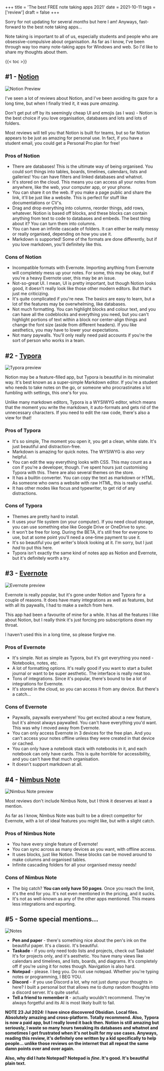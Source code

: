 +++
title = 'The best FREE note taking apps 2021'
date = 2021-10-11
tags = ['review']
draft = false
+++

<!-- meta:
- title: The best FREE note taking apps 2021
- template: archive
- date: 11. October 2021
- tags: features, public, notes, reviews
- img-header: https://i.imgur.com/kngt297.jpg
- img-alt: Photo by Joanna Kosinska on Unsplash
-->

Sorry for not updating for several *months* but here I am! Anyways, fast-forward to the best note taking apps...

Note taking is important to all of us, especially students and people who are obsessive-compulsive about organisation. As far as I know, I've been through way too many note-taking apps for Windows and web. So I'd like to share my thoughts about them.

{{< toc >}}

## #1 - [Notion](https://www.notion.so)

![Notion Preview](https://i.imgur.com/ik7GjxH.png)

I've seen a lot of reviews about Notion, and I've been avoiding its gaze for a long time, but when I finally tried it, it was pure *amazing*.

Don't get put off by its seemingly cheap UI and emojis (as I was) - Notion is the best choice if you love organisation, databases and lots and lots of folders.

Most reviews will tell you that Notion is built for teams, but so far Notion appears to be just as amazing for personal use. In fact, if you have a student email, you could get a Personal Pro plan for free!

### Pros of Notion

- There are databases! This is the ultimate way of being organised. You could sort things into tables, boards, timelines, calendars, lists and galleries! You can have filters and linked databases and whatnot.
- It's stored on the cloud. This means you can access all your notes from anywhere, like the web, your computer app, or your phone.
- You can share it on the web. If you make a page public and share the link, it'll be just like a website. This is perfect for stuff like documentations or CV's.
- Drag and drop everything into columns, reorder things, add rows, whatever. Notion is based off blocks, and these blocks can contain anything from text to code to databases and embeds. The best thing about it? You can turn them into columns.
- You can have an infinite cascade of folders. It can either be really messy or really organised, depending on how you use it.
- Markdown is supported! Some of the formats are done differently, but if you love markdown, you'll definitely like this.

### Cons of Notion

- Incompatible formats with Evernote. Importing anything from Evernote will completely mess up your notes. For some, this may be okay, but if you're a heavy Evernote user, this may be an issue.
- Not-so-great UI. I mean, UI is pretty important, but though Notion looks good, it doesn't really look like those other modern editors. But that's just me criticizing.
- It's quite complicated if you're new. The basics are easy to learn, but a lot of the features may be overwhelming, like databases.
- Not much formatting. You can highlight blocks and colour text, and you can have all the codeblocks and everything you need, but you can't highlight portions of text within a block nor center-align things and change the font size (aside from different headers). If you like aesthetics, you may have to lower your expectations.
- Not many paywalls. You'll only really need paid accounts if you're the sort of person who works in a team.

## #2 - [Typora](https://typora.io)

![Typora preview](https://i.imgur.com/lK4qndH.png)

Notion may be a feature-filled app, but Typora is beautiful in its minimalist way. It's best known as a super-simple Markdown editor. If you're a student who needs to take notes on the go, or someone who procrastinates a lot fumbling with settings, this one's for you.

Unlike many markdown editors, Typora is a WYSIWYG editor, which means that the moment you write the markdown, it auto-formats and gets rid of the unnecessary characters. If you need to edit the raw code, there's also a view for that!

### Pros of Typora

- It's so simple, The moment you open it, you get a clean, white slate. It's just beautiful and distraction-free.
- Markdown is amazing for quick notes. The WYSIWYG is also *very* helpful.
- You can edit the way everything looks with CSS. This may count as a con if you're a developer, though. I've spent hours just customising Typora with this. There are also several themes on the store.
- It has a builtin converter. You can copy the text as markdown or HTML. As someone who owns a website with raw HTML, this is really useful.
- It has other modes like focus and typewriter, to get rid of any distractions.

### Cons of Typora

- Themes are pretty hard to install.
- It uses *your* file system (on your computer). If you need cloud storage, you can use something else like Google Drive or OneDrive to sync.
- It won't be free for long. During the BETA, it's still free for everyone to use, but at some point you'll need a one-time payment to use it.
- It's so beautiful you get writer's block looking at it. I'm sorry, but I just *had* to put this here.
- Typora isn't exactly the same kind of notes app as Notion and Evernote, but it's definitely worth a try.

## #3 - [Evernote](https://evernote.com)

![Evernote preview](https://i.imgur.com/CZfAQP5.png)

Evernote is really popular, but it's gone under Notion and Typora for a couple of reasons. It does have many integrations as well as features, but with all its paywalls, I had to make a switch from here.

This app had been a favourite of mine for a while. It has all the features I like about Notion, but I really think it's just forcing pro subscriptions down my throat.

I haven't used this in a long time, so please forgive me.

### Pros of Evernote

- It's simple. Not as simple as Typora, but it's got everything you need - Notebooks, notes, etc.
- A lot of formatting options. It's really good if you want to start a bullet journal or want to be super aesthetic. The interface is really neat too.
- Tons of integrations. Since it's popular, there's bound to be a lot of integrations for Evernote.
- It's stored in the cloud, so you can access it from any device. But there's a catch...

### Cons of Evernote

- Paywalls, paywalls everywhere! You get excited about a new feature, but it's almost always paywalled. You can't have everything you'd want. This was why I moved away from Evernote.
- You can only access Evernote in 3 devices for the free plan. And you can't access your notes offline unless they were created in that device or cached.
- You can only have a notebook stack with notebooks in it, and each notebook can only have cards. This is quite horrible for accessibility, and you can't have that much organisation.
- It doesn't support markdown at all.

## #4 - [Nimbus Note](https://nimbusweb.me)

![Nimbus Note preview](https://i.imgur.com/pLsQz2s.png)

Most reviews don't include Nimbus Note, but I think it deserves at least a mention.

As far as I know, Nimbus Note was built to be a direct competitor for Evernote, with a lot of ideal features you might like, but with a slight catch.

### Pros of Nimbus Note

- You have every single feature of Evernote!
- You can sync across as many devices as you want, with offline access.
- It uses blocks, just like Notion. These blocks can be moved around to make columns and organised tables.
- Infinite cascading folders for all your organised messy needs!

### Cons of Nimbus Note

- The big catch? **You can only have 50 pages**. Once you reach the limit, it's the end for you. It's not even mentioned in the pricing, and it sucks.
- It's not as well-known as any of the other apps mentioned. This means less integrations and exporting.

## #5 - Some special mentions...

![Notes](https://i.imgur.com/VAE3veJ.jpg)

- **Pen and paper** - there's something nice about the pen's ink on the beautiful paper. It's a classic. It's beautiful.
- **Taskade** - if you only need todo lists and projects, check out Taskade! It's for projects only, and it's aesthetic. You have many views like calendars and timelines, and lists, boards, and diagrams. It's completely off if you're using it for notes though. Navigation is also hard.
- **Notepad** - please. I beg you. Do not use notepad. Whether you're typing notes or programming, I BEG YOU.
- **Discord** - if you use Discord a lot, why not just dump your thoughts in here? I built a personal bot that allows me to dump random thoughts into a discord server. It's quite useful.
- **Tell a friend to remember it** - actually wouldn't recommend. They're always forgetful and its AI is most likely built to fail.

**NOTE 23 Jul 2024: I have since discovered Obsidian. Local files. Absolutely amazing and cross-platform. Totally recommend. Also, Typora is now a paid app, but I really loved it back then. Notion is still amazing but seriously, I waste so many hours tweaking its databases and whatnot and sometimes I get frustrated when it's not built for my use cases. Anyways, reading this review, it's definitely one written by a kid specifically to help people... unlike those reviews on the internet that all repeat the same damn points over and over again.**

**Also, why did I hate Notepad? Notepad is *fine*. It's good. It's beautiful plain text.**
